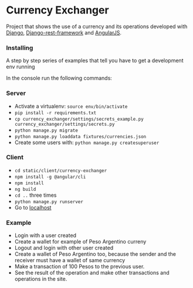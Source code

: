 # Currency Exchanger

Project that shows the use of a currency and its operations developed with [Django](http://www.djangoproject.com/), [Django-rest-framework](http://www.django-rest-framework.org/) and [AngularJS](https://angular.io/).

### Installing

A step by step series of examples that tell you have to get a development env running

In the console run the following commands:

### Server
+ Activate a virtualenv: `source env/bin/activate`
+ `pip install -r requirements.txt`
+ `cp currency_exchanger/settings/secrets_example.py currency_exchanger/settings/secrets.py`
+ `python manage.py migrate`
+ `python manage.py loaddata fixtures/currencies.json`
+ Create some users with: `python manage.py createsuperuser`

### Client
+ `cd static/client/currency-exchanger`
+ `npm install -g @angular/cli`
+ `npm install`
+ `ng build`
+ `cd ..` three times
+ `python manage.py runserver`
+ Go to [localhost](http://localhost:8000)

### Example
+ Login with a user created
+ Create a wallet for example of Peso Argentino curreny
+ Logout and login with other user created
+ Create a wallet of Peso Argentino too, because the sender and the receiver must have a wallet of same currency
+ Make a transaction of 100 Pesos to the previous user.
+ See the result of the operation and make other transactions and operations in the site.
